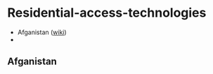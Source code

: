 # Residential-access-technologies

* Afganistan ([wiki](https://en.wikipedia.org/wiki/Internet_in_Afghanistan))
* 

## Afganistan

